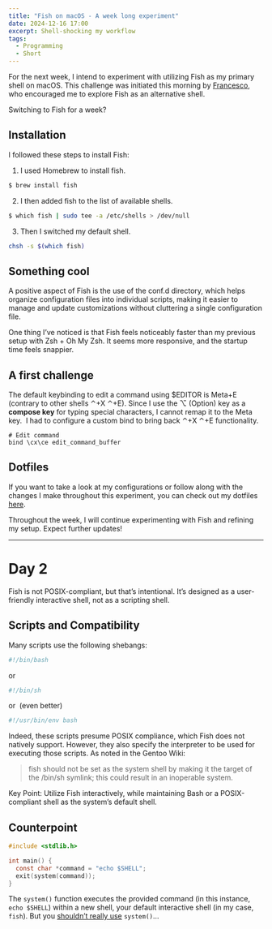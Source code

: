 ```yaml
---
title: "Fish on macOS - A week long experiment"
date: 2024-12-16 17:00
excerpt: Shell-shocking my workflow
tags:
  - Programming
  - Short
---
```


For the next week, I intend to experiment with utilizing Fish as my primary
shell on macOS. This challenge was initiated this morning by
[Francesco](http://nomnp.com), who encouraged me to explore Fish as an
alternative shell.

<div class="rounded-full bg-gray-200 dark:bg-blue-100 px-4">
  Switching to Fish for a week?
</div>

## Installation

I followed these steps to install Fish:

1. I used Homebrew to install fish.

```bash
$ brew install fish
```

2. I then added fish to the list of available shells.

```bash
$ which fish | sudo tee -a /etc/shells > /dev/null
```

3. Then I switched my default shell.

```bash
chsh -s $(which fish)
```

## Something cool

A positive aspect of Fish is the use of the conf.d directory, which helps
organize configuration files into individual scripts, making it easier to
manage and update customizations without cluttering a single configuration
file.

One thing I’ve noticed is that Fish feels noticeably faster than my previous
setup with Zsh + Oh My Zsh. It seems more responsive, and the startup time
feels snappier.

## A first challenge

The default keybinding to edit a command using $EDITOR is Meta+E (contrary to
other shells ⌃+X ⌃+E). Since I use the ⌥ (Option) key as a **compose key** for
typing special characters, I cannot remap it to the Meta key.  I had to
configure a custom bind to bring back ⌃+X ⌃+E functionality.

```fish title="~/.config/fish/conf.d/bindings.fish"
# Edit command
bind \cx\ce edit_command_buffer
```

## Dotfiles

If you want to take a look at my configurations or follow along with the
changes I make throughout this experiment, you can check out my dotfiles
[here](https://github.com/eliseomartelli/dotfiles).

Throughout the week, I will continue experimenting with Fish and refining my
setup. Expect further updates!

---

# Day 2

Fish is not POSIX-compliant, but that’s intentional. It’s designed as a
user-friendly interactive shell, not as a scripting shell.

## Scripts and Compatibility

Many scripts use the following shebangs: 

```bash title="random_script.sh"
#!/bin/bash
```

or

```bash title="random_script.sh"
#!/bin/sh
```

or  (even better)

```bash title="random_script.sh"
#!/usr/bin/env bash
```

Indeed, these scripts presume POSIX compliance, which Fish does not natively
support. However, they also specify the interpreter to be used for executing
those scripts. As noted in the Gentoo Wiki:

> fish should not be set as the system shell by making it the target of the
> /bin/sh symlink; this could result in an inoperable system.

Key Point: Utilize Fish interactively, while maintaining Bash or a
POSIX-compliant shell as the system’s default shell. 

## Counterpoint

```c
#include <stdlib.h>

int main() {
  const char *command = "echo $SHELL";
  exit(system(command));
}
```

The `system()` function executes the provided command (in this instance, `echo
$SHELL`) within a new shell, your default interactive shell (in my case,
`fish`). But you [shouldn’t really
use](https://www.youtube.com/watch?v=-vpGswuYVg8&t=621s) `system()`...
